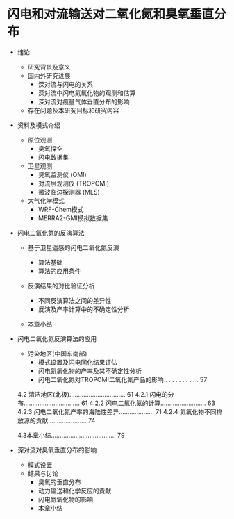 # 闪电和对流输送对二氧化氮和臭氧垂直分布 

- 绪论

    - 研究背景及意义
    - 国内外研究进展
        - 深对流与闪电的关系
        - 深对流中闪电氮氧化物的观测和估算
        - 深对流对痕量气体垂直分布的影响
    - 存在问题及本研究目标和研究内容

- 资料及模式介绍
    - 原位观测
        - 臭氧探空
        - 闪电数据集
    - 卫星观测
        - 臭氧监测仪 (OMI)
        - 对流层观测仪 (TROPOMI)
        - 微波临边探测器 (MLS)
    - 大气化学模式
        - WRF-Chem模式
        - MERRA2-GMI模拟数据集

- 闪电二氧化氮的反演算法

  - 基于卫星遥感的闪电二氧化氮反演
    - 算法基础
    - 算法的应用条件

  - 反演结果的对比验证分析
    - 不同反演算法之间的差异性
    - 反演及产率计算中的不确定性分析

  - 本章小结

- 闪电二氧化氮反演算法的应用

  - 污染地区(中国东南部)
    - 模式设置及闪电同化结果评估
    - 闪电氮氧化物的产率及其不确定性分析
    - 闪电二氧化氮对TROPOMI二氧化氮产品的影响 . . . . . . . . . . 57


  4.2 清洁地区(北极)................................ 61 4.2.1 闪电的分布................................ 61 4.2.2 闪电二氧化氮的计算.......................... 63 4.2.3 闪电二氧化氮产率的海陆性差异.................... 71 4.2.4 氮氧化物不同排放源的贡献...................... 74

  4.3本章小结..................................... 79

- 深对流对臭氧垂直分布的影响
  - 模式设置
  - 结果与讨论
    - 臭氧的垂直分布
    - 动力输送和化学反应的贡献
    - 闪电氮氧化物的影响
    - 本章小结

